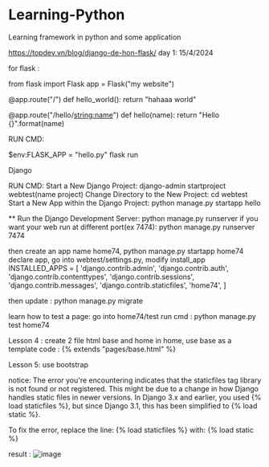 # Learning-Python
Learning framework in python  and some application 

https://topdev.vn/blog/django-de-hon-flask/
day 1: 15/4/2024

for flask :

from flask import Flask
app = Flask("my website")

@app.route("/")
def hello_world():
    return "hahaaa world"

@app.route("/hello/<string:name>")
def hello(name):
    return "Hello {}".format(name)



RUN CMD: 

$env:FLASK_APP = "hello.py"
flask run




Django

RUN CMD: 
Start a New Django Project:   django-admin startproject webtest(name project)
Change Directory to the New Project: cd webtest
Start a New App within the Django Project: python manage.py startapp hello



** Run the Django Development Server: python manage.py runserver
if you want your web run at different port(ex 7474):  python manage.py runserver 7474


then create an app name home74,  python manage.py startapp home74
declare app,   go into webtest/settings.py,  modify install_app 
INSTALLED_APPS = [
    'django.contrib.admin',
    'django.contrib.auth',
    'django.contrib.contenttypes',
    'django.contrib.sessions',
    'django.contrib.messages',
    'django.contrib.staticfiles',
    'home74',
]

then update : python manage.py migrate 

learn how to test a page: go into home74/test 
run cmd : python manage.py test home74


Lesson 4 :
 create 2 file html base and home
in home, use base as a template 
code : {% extends "pages/base.html" %}

Lesson 5: use bootstrap 

notice: 
The error you're encountering indicates that the staticfiles tag library is not found or not registered. This might be due to a change in how Django handles static files in newer versions. In Django 3.x and earlier, you used {% load staticfiles %}, but since Django 3.1, this has been simplified to {% load static %}.

To fix the error, replace the line:
{% load staticfiles %}
with:
{% load static %}


result : 
![image](https://github.com/mimibetty/Learning-Python/assets/74227789/5fc6aefb-984d-4faf-b999-0f9335aee906)
